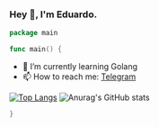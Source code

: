 ### Hey 👋, I'm Eduardo.

```go
package main

func main() {
```

- 🌱 I’m currently learning Golang
- 📫 How to reach me: [Telegram](https://t.me/eduardosatrini)

[![Top Langs](https://github-readme-stats.vercel.app/api/top-langs/?username=eduardosatrini&hide=javascript,html,css&theme=radical)](https://github.com/anuraghazra/github-readme-stats)
![Anurag's GitHub stats](https://github-readme-stats.vercel.app/api?username=eduardosatrini&show_icons=true&theme=radical)

```go
}
```


<!--
**eduardosatrini/eduardosatrini** is a ✨ _special_ ✨ repository because its `README.md` (this file) appears on your GitHub profile.

Here are some ideas to get you started:

- 🔭 I’m currently working on ...
- 🌱 I’m currently learning Python 
- 👯 I’m looking to collaborate on ...
- 🤔 I’m looking for help with ...
- 💬 Ask me about ...
- 📫 How to reach me: https://t.me/eduardosatrini
- 😄 Pronouns: ...
- ⚡ Fun fact: ...
-->
